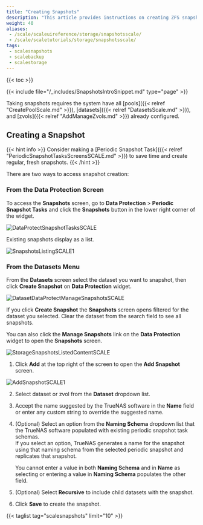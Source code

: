 ```yaml
---
title: "Creating Snapshots"
description: "This article provides instructions on creating ZFS snapshots in TrueNAS Scale."
weight: 40
aliases:
 - /scale/scaleuireference/storage/snapshotsscale/
 - /scale/scaletutorials/storage/snapshotsscale/
tags: 
 - scalesnapshots
 - scalebackup
 - scalestorage
---
```


{{< toc >}}

{{< include file="/_includes/SnapshotsIntroSnippet.md" type="page" >}}

Taking snapshots requires the system have all [pools]({{< relref "CreatePoolScale.md" >}}), [datasets]({{< relref "DatasetsScale.md" >}}), and [zvols]({{< relref "AddManageZvols.md" >}}) already configured.

## Creating a Snapshot

{{< hint info >}}
Consider making a [Periodic Snapshot Task]({{< relref "PeriodicSnapshotTasksScreensSCALE.md" >}}) to save time and create regular, fresh snapshots.
{{< /hint >}}

There are two ways to access snapshot creation:

### From the Data Protection Screen
To access the **Snapshots** screen, go to **Data Protection** > **Periodic Snapshot Tasks** and click the **Snapshots** button in the lower right corner of the widget.

![DataProtectSnapshotTasksSCALE](/images/SCALE/22.12/DataProtectSnapshotTasksSCALE.png "Create a New Snapshot")

Existing snapshots display as a list.

![SnapshotsListingSCALE1](/images/SCALE/22.12/SnapshotsListingSCALE1.png "Snapshot Screen")

### From the Datasets Menu
From the **Datasets** screen select the dataset you want to snapshot, then click **Create Snapshot** on **Data Protection** widget. 

![DatasetDataProtectManageSnapshotsSCALE](/images/SCALE/22.12/DatasetDataProtectManageSnapshotsSCALE.png "Manage Snapshots") 

If you click **Create Snapshot** the **Snapshots** screen opens filtered for the dataset you selected. 
Clear the dataset from the search field to see all snapshots.

You can also click the **Manage Snapshots** link on the **Data Protection** widget to open the **Snapshots** screen.

![StorageSnapshotsListedContentSCALE](/images/SCALE/22.12/StorageSnapshotsListedContentSCALE.png "Manage Snapshots") 

1. Click **Add** at the top right of the screen to open the **Add Snapshot** screen.
    
![AddSnapshotSCALE1](/images/SCALE/22.12/AddSnapshotSCALE1.png "Add a New Snapshot")

2. Select dataset or zvol from the **Dataset** dropdown list. 

3. Accept the name suggested by the TrueNAS software in the **Name** field or enter any custom string to override the suggested name.

4. (Optional) Select an option from  the **Naming Schema** dropdown list that the TrueNAS software populated with existing periodic snapshot task schemas.  
   If you select an option, TrueNAS generates a name for the snapshot using that naming schema from the selected periodic snapshot and replicates that snapshot. 

   You cannot enter a value in both **Naming Schema** and in **Name** as selecting or entering a value in **Naming Schema** populates the other field. 

5. (Optional) Select **Recursive** to include child datasets with the snapshot.

6. Click **Save** to create the snapshot.

{{< taglist tag="scalesnapshots" limit="10" >}}
